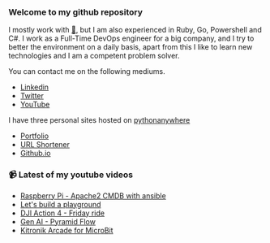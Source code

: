 ### Welcome to my github repository

I mostly work with [:snake:](https://www.python.org/), but I am also experienced in Ruby, Go, Powershell and C#. I work as a Full-Time DevOps engineer for a big company, and I try to better the environment on a daily basis, apart from this I like to learn new technologies and I am a competent problem solver.

You can contact me on the following mediums.
- [Linkedin](https://www.linkedin.com/in/r3ap3rpy)
- [Twitter](https://twitter.com/r3ap3rpy)
- [YouTube](https://www.youtube.com/channel/UC1qkMXH8d2I9DDAtBSeEHqg)

I have three personal sites hosted on [pythonanywhere](https://www.pythonanywhere.com/)
- [Portfolio](http://r3ap3rpy.pythonanywhere.com/)
- [URL Shortener](http://shortenpy.pythonanywhere.com/)
- [Github.io](https://r3ap3rpy.github.io/)

### :video_camera: Latest of my youtube videos
<!-- YOUTUBE:START -->
- [Raspberry Pi - Apache2 CMDB with ansible](https://www.youtube.com/watch?v=ac-2GM0dhcg)
- [Let&#39;s build a playground](https://www.youtube.com/watch?v=QToLhq7UvY8)
- [DJI Action 4 - Friday ride](https://www.youtube.com/watch?v=9ygx877r1fo)
- [Gen AI - Pyramid Flow](https://www.youtube.com/watch?v=kBqa-srHBao)
- [Kitronik Arcade for MicroBit](https://www.youtube.com/watch?v=ARYEhOXBMkM)
<!-- YOUTUBE:END -->

